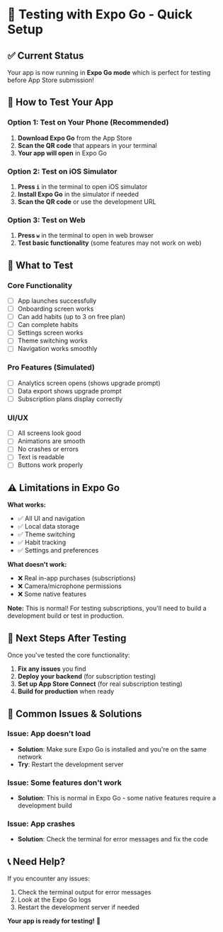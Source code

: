 # 📱 Testing with Expo Go - Quick Setup

## ✅ **Current Status**
Your app is now running in **Expo Go mode** which is perfect for testing before App Store submission!

## 📱 **How to Test Your App**

### **Option 1: Test on Your Phone (Recommended)**
1. **Download Expo Go** from the App Store
2. **Scan the QR code** that appears in your terminal
3. **Your app will open** in Expo Go

### **Option 2: Test on iOS Simulator**
1. **Press `i`** in the terminal to open iOS simulator
2. **Install Expo Go** in the simulator if needed
3. **Scan the QR code** or use the development URL

### **Option 3: Test on Web**
1. **Press `w`** in the terminal to open in web browser
2. **Test basic functionality** (some features may not work on web)

## 🧪 **What to Test**

### **Core Functionality**
- [ ] App launches successfully
- [ ] Onboarding screen works
- [ ] Can add habits (up to 3 on free plan)
- [ ] Can complete habits
- [ ] Settings screen works
- [ ] Theme switching works
- [ ] Navigation works smoothly

### **Pro Features (Simulated)**
- [ ] Analytics screen opens (shows upgrade prompt)
- [ ] Data export shows upgrade prompt
- [ ] Subscription plans display correctly

### **UI/UX**
- [ ] All screens look good
- [ ] Animations are smooth
- [ ] No crashes or errors
- [ ] Text is readable
- [ ] Buttons work properly

## ⚠️ **Limitations in Expo Go**

**What works:**
- ✅ All UI and navigation
- ✅ Local data storage
- ✅ Theme switching
- ✅ Habit tracking
- ✅ Settings and preferences

**What doesn't work:**
- ❌ Real in-app purchases (subscriptions)
- ❌ Camera/microphone permissions
- ❌ Some native features

**Note:** This is normal! For testing subscriptions, you'll need to build a development build or test in production.

## 🚀 **Next Steps After Testing**

Once you've tested the core functionality:

1. **Fix any issues** you find
2. **Deploy your backend** (for subscription testing)
3. **Set up App Store Connect** (for real subscription testing)
4. **Build for production** when ready

## 🐛 **Common Issues & Solutions**

### **Issue: App doesn't load**
- **Solution**: Make sure Expo Go is installed and you're on the same network
- **Try**: Restart the development server

### **Issue: Some features don't work**
- **Solution**: This is normal in Expo Go - some native features require a development build

### **Issue: App crashes**
- **Solution**: Check the terminal for error messages and fix the code

## 📞 **Need Help?**

If you encounter any issues:
1. Check the terminal output for error messages
2. Look at the Expo Go logs
3. Restart the development server if needed

**Your app is ready for testing!** 🎉